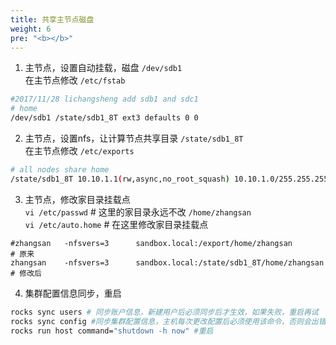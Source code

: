 ```yaml
---
title: 共享主节点磁盘
weight: 6
pre: "<b></b>"
---
```




1. 主节点，设置自动挂载，磁盘 `/dev/sdb1`  
在主节点修改 `/etc/fstab`
```bash
#2017/11/28 lichangsheng add sdb1 and sdc1
# home
/dev/sdb1 /state/sdb1_8T ext3 defaults 0 0 
```

2. 主节点，设置nfs，让计算节点共享目录 `/state/sdb1_8T`  
在主节点修改 `/etc/exports`
```bash
# all nodes share home
/state/sdb1_8T 10.10.1.1(rw,async,no_root_squash) 10.10.1.0/255.255.255.0(rw,async)
```

3. 主节点，修改家目录挂载点  
`vi /etc/passwd` # 这里的家目录永远不改 `/home/zhangsan`  
`vi /etc/auto.home` # 在这里修改家目录挂载点
```
#zhangsan   -nfsvers=3      sandbox.local:/export/home/zhangsan       # 原来
zhangsan    -nfsvers=3      sandbox.local:/state/sdb1_8T/home/zhangsan # 修改后
```

4. 集群配置信息同步，重启
```bash
rocks sync users # 同步账户信息，新建用户后必须同步后才生效，如果失败，重启再试
rocks sync config #同步集群配置信息，主机每次更改配置后必须使用该命令，否则会出错
rocks run host command="shutdown -h now" #重启
```

